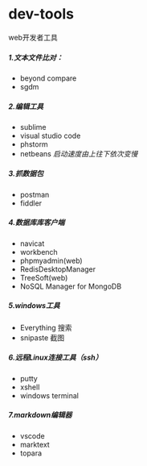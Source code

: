 # dev-tools
web开发者工具
##### 1.文本文件比对：
- beyond compare
- sgdm
##### 2.编辑工具
- sublime
- visual studio code
- phstorm
- netbeans
*启动速度由上往下依次变慢*
##### 3.抓数据包
- postman
- fiddler
##### 4.数据库库客户端
- navicat
- workbench
- phpmyadmin(web)
- RedisDesktopManager
- TreeSoft(web)
- NoSQL Manager for MongoDB
##### 5.windows工具
- Everything 搜索
- snipaste 截图
##### 6.远程Linux连接工具（ssh）
- putty
- xshell
- windows terminal
##### 7.markdown编辑器
- vscode
- marktext
- topara

